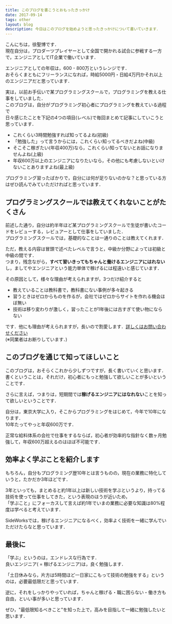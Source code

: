 ```yaml
---
title: このブログを書こうとおもったきっかけ
date: 2017-09-14
tags: other
layout: blog
description: 今日はこのブログを始めようと思ったきっかけについて書いていきます．
---
```


こんにちは，徐聖博です．<br/>
現在自分は，プロダーツプレイヤーとして全国で開かれる試合に参戦する一方で，エンジニアとしてIT企業で働いています．

エンジニアとしての年収は，600 - 800万というレンジです．<br/>
おそらくまともにフリーランスになれば，時給5000円・日給4万円かそれ以上のエンジニアだと思っています．

実は，以前お手伝いで某プログラミングスクールで，プログラミングを教える仕事をしていました．<br/>
このブログは，自分がプログラミング初心者にプログラミングを教えている過程で<br/>
日々感じたことを下記の4つの項目(レベル)で毎回まとめて記事にしていこうと思っています．

- これくらい3時間勉強すれば知ってるよね(初級)
- 「勉強した」って言うからには，これくらい知ってるべきだよね(中級)
- そこそこ稼ぎたい(年収400万)なら，これくらい知ってないとお話になりませんよね(上級)
- 年収600万以上のエンジニアになりたいなら，その他にも考慮しないといけないことありますよね(最上級)

プログラミング習ったばかりで，自分には何が足りないのかな？と思っている方はぜひ読んでみていただければと思っています．

## プログラミングスクールでは教えてくれないことがたくさん

前述した通り，自分は約半年ほど某プログラミングスクールで生徒が書いたコードをレビューする，レビュアーとして仕事をしていました．<br/>
プログラミングスクールでは，基礎的なことは一通りのことは教えてくれます．

ただ，教える内容は冒頭で述べたレベルで言うと，中級か分野によっては初級と中級の間です．<br/>
つまり，残念ながら，**すべて習いきってもちゃんと働けるエンジニアにはれない**し，ましてやエンジニアという能力単体で稼げるには程遠いと感じています．

その原因として，様々な理由が考えられますが，3つだけ紹介すると

- 教えていることは教科書で，教科書にない事例が多々起きる
- 習うときはゼロからものを作るが，会社ではゼロからサイトを作れる機会ほぼ無い
- 技術は移り変わりが激しく，習ったことが1年後には古すぎて使い物にならない

です．他にも理由が考えられますが，長いので割愛します．<a href="https://docs.google.com/forms/d/e/1FAIpQLSe346rOMeXzi7_rXdIKFFZT24CbLWmHlCSIn3-3oR79KGz-Og/viewform" target="_blank">詳しくはお問い合わせください</a><br/>
(※同業者はお断りしています．)

## このブログを通じて知ってほしいこと

このブログは，おそらくこれから少しずつですが，長く書いていくと思います．<br/>
書くということは，それだけ，初心者にもっと勉強して欲しいことが多いということです．

さらに言えば，つまりは，短期間では**稼げるエンジニアにはなれない**ことを知って欲しいということです．

自分は，東京大学に入り，そこからプログラミングをはじめて，今年で10年になります．<br/>
10年たってやっと年収600万です．

正常な給料体系の会社で仕事をするならば，初心者が効率的な指針なく数ヶ月勉強して，年収600万超えるのはほぼ不可能です．

## 効率よく学ぶことを紹介します

もちろん，自分もプログラミング歴10年とは言うものの，現在の業務に特化していうと，たかだか3年ほどです．

3年といっても，まとめると約1年以上は新しい技術を学ぶというより，持ってる技術を使って仕事をしてきた，という表現のほうが近いため，<br/>
「学ぶこと」にフォーカスして言えば約1年でいまの業務に必要な知識は80\%程度は学べると考えています．

SideWorksでは，稼げるエンジニアになるべく，効率よく技術を一緒に学んでいただけたらなと思っています．


## 最後に

「学ぶ」というのは，エンドレスな行為です．<br/>
良いエンジニア( = 稼げるエンジニア)は，良く勉強します．

「土日休みなら，片方は5時間ほど一日家にこもって技術の勉強をする」というのは，必要最低限だと思っています．

逆に，それをしっかりやっていれば，ちゃんと稼げる・職に困らない・働き方も自由，といい事が多いと思っています．

ぜひ，"最低限知るべきこと"を知った上で，高みを目指して一緒に勉強したいと思います．
